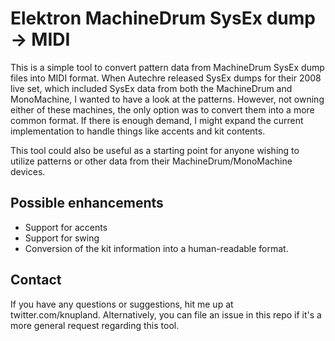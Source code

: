 # Elektron MachineDrum SysEx dump -> MIDI

This is a simple tool to convert pattern data from MachineDrum SysEx dump files into MIDI format. When Autechre released SysEx dumps for their 2008 live set, which included SysEx data from both the MachineDrum and MonoMachine, I wanted to have a look at the patterns. However, not owning either of these machines, the only option was to convert them into a more common format. If there is enough demand, I might expand the current implementation to handle things like accents and kit contents. 

This tool could also be useful as a starting point for anyone wishing to utilize patterns or other data from their MachineDrum/MonoMachine devices.

## Possible enhancements

- Support for accents
- Support for swing
- Conversion of the kit information into a human-readable format.

## Contact

If you have any questions or suggestions, hit me up at twitter.com/knupland. Alternatively, you can file an issue in this repo if it's a more general request regarding this tool.
